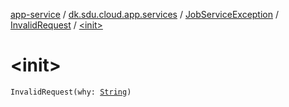 [app-service](../../../index.md) / [dk.sdu.cloud.app.services](../../index.md) / [JobServiceException](../index.md) / [InvalidRequest](index.md) / [&lt;init&gt;](./-init-.md)

# &lt;init&gt;

`InvalidRequest(why: `[`String`](https://kotlinlang.org/api/latest/jvm/stdlib/kotlin/-string/index.html)`)`